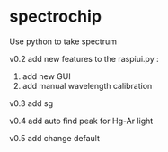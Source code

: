 # spectrochip
Use python to take spectrum

v0.2 add new features to the raspiui.py :
1. add new GUI
2. add manual wavelength calibration

v0.3 add sg

v0.4 add auto find peak for Hg-Ar light

v0.5 add change default
